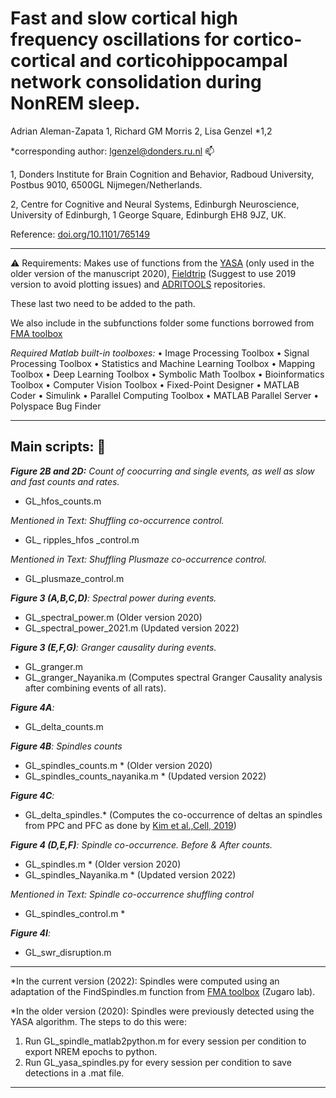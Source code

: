 # Fast and slow cortical high frequency oscillations for cortico-cortical and corticohippocampal network consolidation during NonREM sleep. 

Adrian Aleman-Zapata 1, Richard GM Morris 2, Lisa Genzel *1,2

*corresponding author: lgenzel@donders.ru.nl  :mailbox: 

1, Donders Institute for Brain Cognition and Behavior, Radboud University, Postbus 9010, 6500GL Nijmegen/Netherlands.

2, Centre for Cognitive and Neural Systems, Edinburgh Neuroscience, University of Edinburgh, 1 George Square, Edinburgh EH8 9JZ, UK.

Reference:  [doi.org/10.1101/765149](https://doi.org/10.1101/765149) 

-----------------------------




:warning: Requirements: Makes use of functions from the [YASA](https://github.com/raphaelvallat/yasa) (only used in the older version of the manuscript 2020), [Fieldtrip](https://github.com/fieldtrip/fieldtrip) (Suggest to use 2019 version to avoid plotting issues) and [ADRITOOLS](https://github.com/Aleman-Z/ADRITOOLS) repositories. 

These last two need to be added to the path.

We also include in the subfunctions folder some functions borrowed from [FMA toolbox](https://github.com/michael-zugaro/FMAToolbox/tree/master/Analyses)

_Required Matlab built-in toolboxes:_
•	Image Processing Toolbox
•	Signal Processing Toolbox
•	Statistics and Machine Learning Toolbox
•	Mapping Toolbox
•	Deep Learning Toolbox
•	Symbolic Math Toolbox
•	Bioinformatics Toolbox
•	Computer Vision Toolbox
•	Fixed-Point Designer
•	MATLAB Coder
•	Simulink
•	Parallel Computing Toolbox
•	MATLAB Parallel Server
•	Polyspace Bug Finder

--------------------------------
## Main scripts: :file_folder: 

_**Figure 2B and 2D:** Count of coocurring and single events, as well as slow and fast counts and rates._
  * GL_hfos_counts.m

_Mentioned in Text: Shuffling co-occurrence control._
  * GL_ ripples_hfos _control.m

_Mentioned in Text: Shuffling Plusmaze co-occurrence control._
  * GL_plusmaze_control.m

_**Figure 3 (A,B,C,D)**: Spectral power during events._
  * GL_spectral_power.m  (Older version 2020)
  * GL_spectral_power_2021.m (Updated version 2022)

_**Figure 3 (E,F,G)**: Granger causality during events._
  * GL_granger.m
  * GL_granger_Nayanika.m (Computes spectral Granger Causality analysis after combining events of all rats).

_**Figure 4A**:_ 
  * GL_delta_counts.m

_**Figure 4B**: Spindles counts_
  * GL_spindles_counts.m * (Older version 2020)
  * GL_spindles_counts_nayanika.m * (Updated version 2022)

_**Figure 4C**:_ 
  * GL_delta_spindles.* (Computes the co-occurrence of deltas an spindles from PPC and PFC as done by [Kim et al.,Cell, 2019](https://www.cell.com/cell/pdf/S0092-8674(19)30959-6.pdf))

_**Figure 4 (D,E,F)**: Spindle co-occurrence. Before & After counts._	
  * GL_spindles.m * (Older version 2020)
  * GL_spindles_Nayanika.m * (Updated version 2022)

_Mentioned in Text: Spindle co-occurrence shuffling control_
  * GL_spindles_control.m *
 
_**Figure 4I**:_ 
  * GL_swr_disruption.m
 
   
---------
*In the current version (2022): Spindles were computed using an adaptation of the FindSpindles.m function from [FMA toolbox](https://github.com/michael-zugaro/FMAToolbox/tree/master/Analyses) (Zugaro lab).

*In the older version (2020): Spindles were previously detected using the YASA algorithm. The steps to do this were:
1. Run GL_spindle_matlab2python.m for every session per condition to export NREM epochs to python.
2. Run GL_yasa_spindles.py for every session per condition to save detections in a .mat file.

--------------------------------
